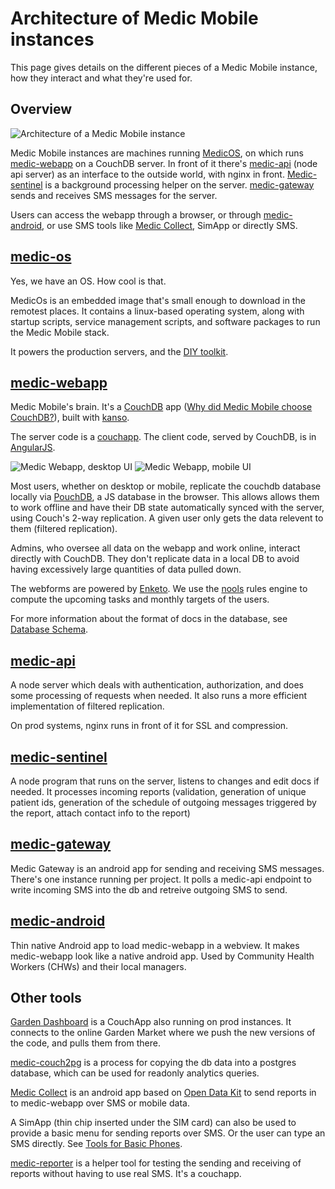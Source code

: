 # Architecture of Medic Mobile instances

This page gives details on the different pieces of a Medic Mobile instance, how they interact and what they're used for.

## Overview

![Architecture of a Medic Mobile instance](https://cdn.rawgit.com/medic/medic-webapp/master/doc/architecture.svg)

Medic Mobile instances are machines running [MedicOS](#medic-os), on which runs [medic-webapp](#medic-webapp) on a CouchDB server. In front of it there's [medic-api](#medic-api) (node api server) as an interface to the outside world, with nginx in front. [Medic-sentinel](#medic-sentinel) is a background processing helper on the server. [medic-gateway](#medic-gateway) sends and receives SMS messages for the server.

Users can access the webapp through a browser, or through [medic-android](#medic-android), or use SMS tools like [Medic Collect](#other-tools), SimApp or directly SMS.


## [medic-os](https://github.com/medic/medic-os/)

Yes, we have an OS. How cool is that.

MedicOs is an embedded image that's small enough to download in the remotest places. It contains a linux-based operating system, along with startup scripts, service management scripts, and software packages to run the Medic Mobile stack.

It powers the production servers, and the [DIY toolkit](http://medicmobile.org/diy).


## [medic-webapp](https://github.com/medic/medic-webapp/)

Medic Mobile's brain. It's a [CouchDB](http://couchdb.apache.org/) app ([Why did Medic Mobile choose CouchDB?](http://medicmobile.org/blog/why-did-medic-mobile-choose-couchdb)), built with [kanso](https://github.com/kanso/kanso).

The server code is a [couchapp](http://couchapp.readthedocs.io/en/latest/intro/what-is-couchapp.html). The client code, served by CouchDB, is in [AngularJS](https://angularjs.org/).

![Medic Webapp, desktop UI](http://medicmobile.org/img/platform/toolkit-contacts-web-v2.png)
![Medic Webapp, mobile UI](http://medicmobile.org/img/platform/mobile-app-tasks.jpg)

Most users, whether on desktop or mobile, replicate the couchdb database locally via [PouchDB](https://pouchdb.com/), a JS database in the browser. This allows allows them to work offline and have their DB state automatically synced with the server, using Couch's 2-way replication. A given user only gets the data relevent to them (filtered replication).

Admins, who oversee all data on the webapp and work online, interact directly with CouchDB. They don't replicate data in a local DB to avoid having excessively large quantities of data pulled down.

The webforms are powered by [Enketo](https://enketo.org/).
We use the [nools](https://github.com/C2FO/nools) rules engine to compute the upcoming tasks and monthly targets of the users.

For more information about the format of docs in the database, see [Database Schema](db_schema.md).


## [medic-api](https://github.com/medic/medic-api/)

A node server which deals with authentication, authorization, and does some processing of requests when needed.
It also runs a more efficient implementation of filtered replication.

On prod systems, nginx runs in front of it for SSL and compression.


## [medic-sentinel](https://github.com/medic/medic-sentinel/)

A node program that runs on the server, listens to changes and edit docs if needed. It processes incoming reports (validation, generation of unique patient ids, generation of the schedule of outgoing messages triggered by the report, attach contact info to the report)


## [medic-gateway](https://github.com/medic/medic-gateway/)

Medic Gateway is an android app for sending and receiving SMS messages. There's one instance running per project. It polls a medic-api endpoint to write incoming SMS into the db and retreive outgoing SMS to send.


## [medic-android](https://github.com/medic/medic-android/)

Thin native Android app to load medic-webapp in a webview. It makes medic-webapp look like a native android app. Used by Community Health Workers (CHWs) and their local managers.


## Other tools
[Garden Dashboard](https://github.com/garden20/dashboard) is a CouchApp also running on prod instances. It connects to the online Garden Market where we push the new versions of the code, and pulls them from there.

[medic-couch2pg](https://github.com/medic/medic-couch2pg/) is a process for copying the db data into a postgres database, which can be used for readonly analytics queries.

[Medic Collect](https://github.com/medic/medic-collect) is an android app based on [Open Data Kit](https://opendatakit.org/) to send reports in to medic-webapp over SMS or mobile data.

A SimApp (thin chip inserted under the SIM card) can also be used to provide a basic menu for sending reports over SMS. Or the user can type an SMS directly. See [Tools for Basic Phones](http://medicmobile.org/tools).

[medic-reporter](https://github.com/medic/medic-reporter) is a helper tool for testing the sending and receiving of reports without having to use real SMS. It's a couchapp.








